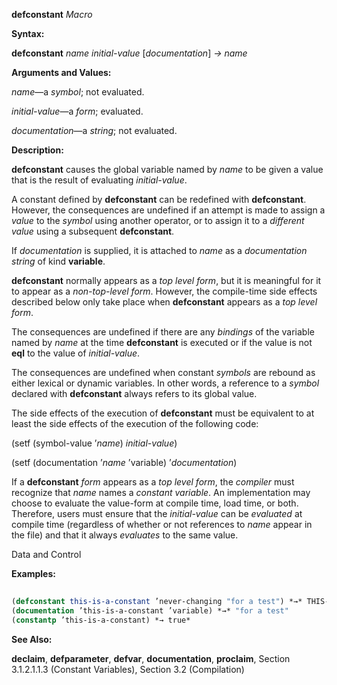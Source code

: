 **defconstant** *Macro* 



**Syntax:** 



**defconstant** *name initial-value* [*documentation*] *→ name* 



**Arguments and Values:** 



*name*—a *symbol*; not evaluated. 



*initial-value*—a *form*; evaluated. 



*documentation*—a *string*; not evaluated. 



**Description:** 



**defconstant** causes the global variable named by *name* to be given a value that is the result of evaluating *initial-value*. 



A constant defined by **defconstant** can be redefined with **defconstant**. However, the consequences are undefined if an attempt is made to assign a *value* to the *symbol* using another operator, or to assign it to a *different value* using a subsequent **defconstant**. 



If *documentation* is supplied, it is attached to *name* as a *documentation string* of kind **variable**. 



**defconstant** normally appears as a *top level form*, but it is meaningful for it to appear as a *non-top-level form*. However, the compile-time side effects described below only take place when **defconstant** appears as a *top level form*. 



The consequences are undefined if there are any *bindings* of the variable named by *name* at the time **defconstant** is executed or if the value is not **eql** to the value of *initial-value*. 



The consequences are undefined when constant *symbols* are rebound as either lexical or dynamic variables. In other words, a reference to a *symbol* declared with **defconstant** always refers to its global value. 



The side effects of the execution of **defconstant** must be equivalent to at least the side effects of the execution of the following code: 



(setf (symbol-value ’*name*) *initial-value*) 



(setf (documentation ’*name* ’variable) ’*documentation*) 



If a **defconstant** *form* appears as a *top level form*, the *compiler* must recognize that *name* names a *constant variable*. An implementation may choose to evaluate the value-form at compile time, load time, or both. Therefore, users must ensure that the *initial-value* can be *evaluated* at compile time (regardless of whether or not references to *name* appear in the file) and that it always *evaluates* to the same value. 



Data and Control 











**Examples:**
```lisp
 
(defconstant this-is-a-constant ’never-changing "for a test") *→* THIS-IS-A-CONSTANT this-is-a-constant *→* NEVER-CHANGING 
(documentation ’this-is-a-constant ’variable) *→* "for a test" 
(constantp ’this-is-a-constant) *→ true* 

```
**See Also:** 



**declaim**, **defparameter**, **defvar**, **documentation**, **proclaim**, Section 3.1.2.1.1.3 (Constant Variables), Section 3.2 (Compilation) 



